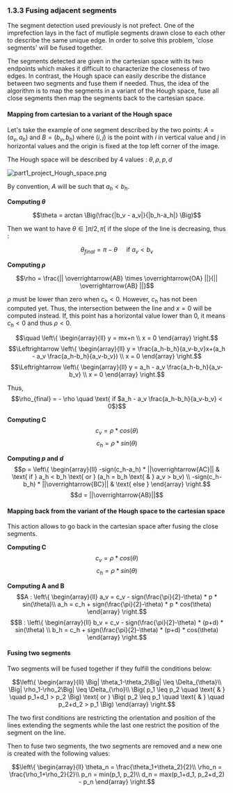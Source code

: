 ### 1.3.3 Fusing adjacent segments

The segment detection used previously is not prefect. One of the imprefection lays in the fact of mutliple segments drawn close to each other to describe the same unique edge. In order to solve this problem, 'close segments' will be fused together.

The segments detected are given in the cartesian space with its two endpoints which makes it difficult to characterize the closeness of two edges. In contrast, the Hough space can easily describe the distance between two segments and fuse them if needed. Thus, the idea of the algorithm is to map the segments in a variant of the Hough space, fuse all close segments then map the segments back to the cartesian space.

#### Mapping from cartesian to a variant of the Hough space

Let's take the example of one segment described by the two points: $A = (a_v, a_h)$ and $B = (b_v, b_h)$ where $(i,j)$ is the point with $i$ in vertical value and $j$ in horizontal values and the origin is fixed at the top left corner of the image.

The Hough space will be described by 4 values : $\theta, \rho, p, d$

![part1_project_Hough_space.png](attachment:part1_project_Hough_space.png)

By convention, $A$ will be such that $a_h < b_h$.

**Computing $\theta$**

$$\theta = arctan \Big(\frac{|b_v - a_v|}{|b_h-a_h|} \Big)$$

Then we want to have $\theta \in ]\pi/2, \pi [$ if the slope of the line is decreasing, thus : 

$$\theta_{final} = \pi - \theta \quad \text{ if $a_v < b_v$}$$

**Computing $\rho$**

$$\rho = \frac{|| \overrightarrow{AB} \times \overrightarrow{OA} ||}{|| \overrightarrow{AB} ||}$$

$\rho$ must be lower than zero  when $c_h < 0$. However, $c_h$ has not been computed yet. Thus, the intersection between the line and $x = 0$ will be computed instead. If, this point has a horizontal value lower than 0, it means $c_h < 0$ and thus $\rho < 0$. 

$$\quad \left\{
    \begin{array}{ll}
      y = mx+n \\
      x  = 0
    \end{array}
  \right.$$ 
$$\Leftrightarrow \left\{
    \begin{array}{ll}
      y = \frac{a_h-b_h}{a_v-b_v}x+(a_h - a_v \frac{a_h-b_h}{a_v-b_v}) \\
      x  = 0
    \end{array}
  \right.$$ 
$$\Leftrightarrow \left\{
    \begin{array}{ll}
      y = a_h - a_v \frac{a_h-b_h}{a_v-b_v} \\
      x  = 0
    \end{array}
  \right.$$ 

Thus, $$\rho_{final} = - \rho \quad \text{ if $a_h - a_v \frac{a_h-b_h}{a_v-b_v} < 0$}$$


**Computing C**
$$c_v = \rho * cos(\theta)$$
$$c_h = \rho * sin(\theta)$$

**Computing $p$ and $d$**
$$p = \left\{
        \begin{array}{ll}
          -sign(c_h-a_h) * ||\overrightarrow{AC}|| & \text{ if } a_h < b_h \text{ or } (a_h = b_h \text{ & } a_v > b_v) \\
          -sign(c_h-b_h) * ||\overrightarrow{BC}|| & \text{ else }
        \end{array}
      \right.$$
$$d = ||\overrightarrow{AB}||$$


#### Mapping back from the variant of the Hough space to  the cartesian space
This action allows to go back in the cartesian space after fusing the close segments.

**Computing C**
$$c_v = \rho * cos(\theta)$$
$$c_h = \rho * sin(\theta)$$

**Computing A and B**
$$A : \left\{
        \begin{array}{ll}
          a_v =  c_v - sign(\frac{\pi}{2}-\theta) * p * sin(\theta)\\
          a_h =  c_h + sign(\frac{\pi}{2}-\theta) * p * cos(\theta)
        \end{array}
      \right.$$
$$B : \left\{
        \begin{array}{ll}
          b_v = c_v - sign(\frac{\pi}{2}-\theta) * (p+d) * sin(\theta) \\
          b_h = c_h + sign(\frac{\pi}{2}-\theta) * (p+d) * cos(\theta)
        \end{array}
      \right.$$

#### Fusing two segments
Two segments will be fused together if they fulfill the conditions below:

$$\left\{
        \begin{array}{ll}
          \Big| \theta_1-\theta_2\Big| \leq \Delta_{\theta}\\
          \Big| \rho_1-\rho_2\Big| \leq \Delta_{\rho}\\
          \Big( p_1 \leq p_2 \quad \text{ & } \quad p_1+d_1 > p_2 \Big) \text{ or }
				    \Big( p_2 \leq p_1  \quad \text{ & } \quad  p_2+d_2 > p_1 \Big)
        \end{array}
      \right.$$

The two first conditions are restricting the orientation and position of the lines extending the segments while the last one restrict the position of the segment on the line.


Then to fuse two segments, the two segments are removed and a new one is created with the following values:

$$\left\{
        \begin{array}{ll}
          \theta_n = \frac{\theta_1+\theta_2}{2}\\
          \rho_n = \frac{\rho_1+\rho_2}{2}\\
          p_n = min(p_1, p_2)\\
          d_n = max(p_1+d_1, p_2+d_2) - p_n
        \end{array}
      \right.$$


